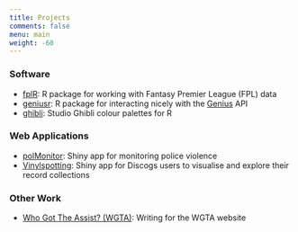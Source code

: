 ```yaml
---
title: Projects
comments: false
menu: main
weight: -60
---
```


### Software

- [fplR](https://ewenme.github.io/fplR): R package for working with Fantasy Premier League (FPL) data
- [geniusr](https://ewenme.github.io/fplR): R package for interacting nicely with the [Genius](https://genius.com/) API
- [ghibli](https://github.com/ewenme/ghibli): Studio Ghibli colour palettes for R


### Web Applications

- [polMonitor](https://ewenme.shinyapps.io/polMonitor): Shiny app for monitoring police violence 
- [Vinylspotting](https://ewenme.shinyapps.io/vinylspotting): Shiny app for Discogs users to visualise and explore their record collections

### Other Work

- [Who Got The Assist? (WGTA)](http://whogottheassist.com/author/ewen_/): Writing for the WGTA website

